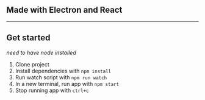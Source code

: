 Made with Electron and React
---
---

Get started
---
*need to have node installed*

1. Clone project
2. Install dependencies with `npm install`
3. Run watch script with `npm run watch`
4. In a new terminal, run app with `npm start`
5. Stop running app with `ctrl+c`
